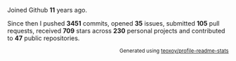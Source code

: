 Joined Github **11** years ago.

Since then I pushed **3451** commits, opened **35** issues, submitted **105** pull requests, received **709** stars across **230** personal projects and contributed to **47** public repositories.

<p align="right"><sub>Generated using <a href="https://github.com/marketplace/actions/profile-readme-stats">teoxoy/profile-readme-stats</a></sub></p>
